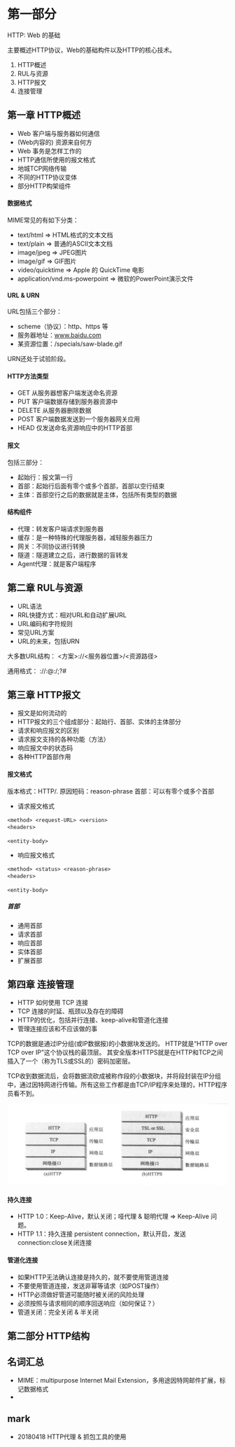 
# 第一部分
HTTP: Web 的基础

主要概述HTTP协议，Web的基础构件以及HTTP的核心技术。

1. HTTP概述
2. RUL与资源
3. HTTP报文
4. 连接管理

## 第一章 HTTP概述

* Web 客户端与服务器如何通信
* (Web内容的) 资源来自何方
* Web 事务是怎样工作的
* HTTP通信所使用的报文格式
* 地城TCP网络传输
* 不同的HTTP协议变体
* 部分HTTP构架组件

#### 数据格式
MIME常见的有如下分类：
* text/html => HTML格式的文本文档
* text/plain => 普通的ASCII文本文档
* image/jpeg => JPEG图片
* image/gif => GIF图片
* video/quicktime => Apple 的 QuickTime 电影
* application/vnd.ms-powerpoint => 微软的PowerPoint演示文件

#### URL & URN
URL包括三个部分：
* scheme（协议）：http、https 等
* 服务器地址：www.baidu.com
* 某资源位置：/specials/saw-blade.gif

URN还处于试验阶段。

#### HTTP方法类型
* GET     从服务器想客户端发送命名资源
* PUT     客户端数据存储到服务器资源中
* DELETE  从服务器删除数据
* POST    客户端数据发送到一个服务器网关应用
* HEAD    仅发送命名资源响应中的HTTP首部

#### 报文
包括三部分：
* 起始行：报文第一行
* 首部：起始行后面有零个或多个首部，首部以空行结束
* 主体：首部空行之后的数据就是主体，包括所有类型的数据

#### 结构组件
* 代理：转发客户端请求到服务器
* 缓存：是一种特殊的代理服务器，减轻服务器压力
* 网关：不同协议进行转换
* 隧道：隧道建立之后，进行数据的盲转发
* Agent代理：就是客户端程序

## 第二章 RUL与资源

* URL语法
* RRL快捷方式：相对URL和自动扩展URL
* URL编码和字符规则
* 常见URL方案
* URL的未来，包括URN

大多数URL结构：
<方案>://<服务器位置>/<资源路径>

通用格式：
<scheme>://<user>:<password>@<host>:<port>/<path>;<params>?<query>#<frag>

## 第三章 HTTP报文

* 报文是如何流动的
* HTTP报文的三个组成部分：起始行、首部、实体的主体部分
* 请求和响应报文的区别
* 请求报文支持的各种功能（方法）
* 响应报文中的状态码
* 各种HTTP首部作用

#### 报文格式


版本格式：HTTP/<major>.<minor>
原因短码：reason-phrase
首部：可以有零个或多个首部



* 请求报文格式

```
<method> <request-URL> <version>
<headers>

<entity-body>
``` 

* 响应报文格式

```
<method> <status> <reason-phrase>
<headers>

<entity-body>
```

##### 首部

* 通用首部
* 请求首部
* 响应首部
* 实体首部
* 扩展首部


## 第四章 连接管理

* HTTP 如何使用 TCP 连接
* TCP 连接的时延、瓶颈以及存在的障碍
* HTTP的优化，包括并行连接、keep-alive和管道化连接
* 管理连接应该和不应该做的事

TCP的数据是通过IP分组(或IP数据报)的小数据块发送的。
HTTP就是“HTTP over TCP over IP”这个协议栈的最顶层。
其安全版本HTTPS就是在HTTP和TCP之间插入了一个（称为TLS或SSL的）密码加密层。

TCP收到数据流后，会将数据流砍成被称作段的小数据块，并将段封装在IP分组中，通过因特网进行传输。所有这些工作都是由TCP/IP程序来处理的，HTTP程序员看不到。

![HTTP/HTTPS协议栈](./image/http_qwzn_c04_01.jpg)

#### 持久连接

* HTTP 1.0：Keep-Alive，默认关闭；哑代理 & 聪明代理 => Keep-Alive 问题。  
* HTTP 1.1：持久连接 persistent connection，默认开启，发送connection:close关闭连接

#### 管道化连接
* 如果HTTP无法确认连接是持久的，就不要使用管道连接
* 不要使用管道连接，发送非幂等请求（如POST操作）
* HTTP必须做好管道可能随时被关闭的风险处理
* 必须按照与请求相同的顺序回送响应（如何保证？）
* 管道关闭：完全关闭 & 半关闭

## 第二部分 HTTP结构

## 名词汇总
* MIME：multipurpose Internet Mail Extension，多用途因特网邮件扩展，标记数据格式
* 

## mark
* 20180418 HTTP代理 & 抓包工具的使用
































